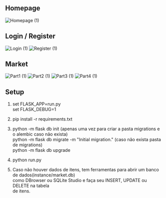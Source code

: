 ## Homepage
![Homepage (1)](https://user-images.githubusercontent.com/96249621/217942516-797e4c4b-d6e7-44d6-9f13-889ad9e56112.svg)

## Login / Register
![Login (1)](https://user-images.githubusercontent.com/96249621/217942647-bd9b1d8e-a579-48fa-9388-4aff5273a3f3.svg)
![Register (1)](https://user-images.githubusercontent.com/96249621/217942703-06070035-5d2b-4a21-9506-b59406d6214a.svg)

## Market
![Part1 (1)](https://user-images.githubusercontent.com/96249621/217942929-c328029a-8658-4e00-b91e-21ffe578209b.svg)
![Part2 (1)](https://user-images.githubusercontent.com/96249621/217942945-2fcceed0-3370-4a15-aa98-c3c4e3bcd876.svg)
![Part3 (1)](https://user-images.githubusercontent.com/96249621/217942964-6c7d1c75-8676-4b13-9484-2f5d8ce53fa2.svg)
![Part4 (1)](https://user-images.githubusercontent.com/96249621/217942972-2c64d349-05f4-4829-8101-ddf5737b9652.svg)

## Setup
1. set FLASK_APP=run.py<br />
   set FLASK_DEBUG=1<br />

2. pip install -r requirements.txt

3. python -m flask db init (apenas uma vez para criar a pasta migrations e o alembic caso não exista)<br />
   python -m flask db migrate -m "Initial migration." (caso não exista pasta de migrations)<br />
   python -m flask db upgrade<br />

4. python run.py

5. Caso não houver dados de itens, tem ferramentas para abrir um banco de dados(instance/market.db)<br />
como DBrowser ou SQLite Studio e faça seu INSERT, UPDATE ou DELETE na tabela<br />
de itens.